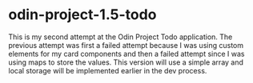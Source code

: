 # odin-project-1.5-todo
This is my second attempt at the Odin Project Todo application. The previous attempt was first a failed attempt because I was using custom elements for my card components and then a failed attempt since I was using maps to store the values. This version will use a simple array and local storage will be implemented earlier in the dev process.
